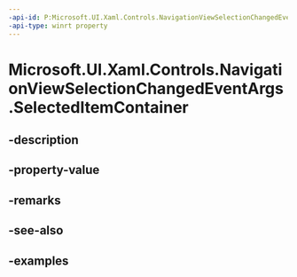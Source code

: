 ```yaml
---
-api-id: P:Microsoft.UI.Xaml.Controls.NavigationViewSelectionChangedEventArgs.SelectedItemContainer
-api-type: winrt property
---
```


<!-- Property syntax.
public NavigationViewItemBase SelectedItemContainer { get; }
-->

# Microsoft.UI.Xaml.Controls.NavigationViewSelectionChangedEventArgs.SelectedItemContainer

## -description

## -property-value

## -remarks

## -see-also

## -examples

